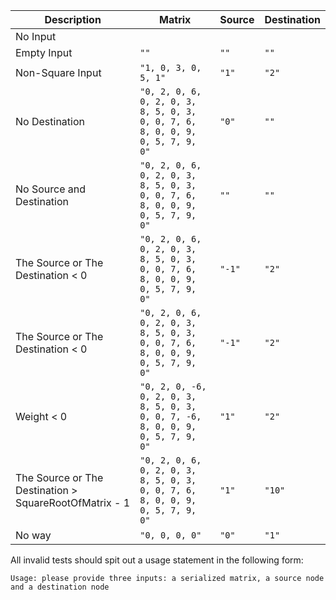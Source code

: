 | Description                                            | Matrix                                                                          | Source | Destination |
| ------------------------------------------------------ | ------------------------------------------------------------------------------- | ------ | ----------- |
| No Input                                               |                                                                                 |        |             |
| Empty Input                                            | `""`                                                                            | `""`   | `""`        |
| Non-Square Input                                       | `"1, 0, 3, 0, 5, 1"`                                                            | `"1"`  | `"2"`       |
| No Destination                                         | `"0, 2, 0, 6, 0, 2, 0, 3, 8, 5, 0, 3, 0, 0, 7, 6, 8, 0, 0, 9, 0, 5, 7, 9, 0"`   | `"0"`  | `""`        |
| No Source and Destination                              | `"0, 2, 0, 6, 0, 2, 0, 3, 8, 5, 0, 3, 0, 0, 7, 6, 8, 0, 0, 9, 0, 5, 7, 9, 0"`   | `""`   | `""`        |
| The Source or The Destination < 0                      | `"0, 2, 0, 6, 0, 2, 0, 3, 8, 5, 0, 3, 0, 0, 7, 6, 8, 0, 0, 9, 0, 5, 7, 9, 0"`   | `"-1"` | `"2"`       |
| The Source or The Destination < 0                      | `"0, 2, 0, 6, 0, 2, 0, 3, 8, 5, 0, 3, 0, 0, 7, 6, 8, 0, 0, 9, 0, 5, 7, 9, 0"`   | `"-1"` | `"2"`       |
| Weight < 0                                             | `"0, 2, 0, -6, 0, 2, 0, 3, 8, 5, 0, 3, 0, 0, 7, -6, 8, 0, 0, 9, 0, 5, 7, 9, 0"` | `"1"`  | `"2"`       |
| The Source or The Destination > SquareRootOfMatrix - 1 | `"0, 2, 0, 6, 0, 2, 0, 3, 8, 5, 0, 3, 0, 0, 7, 6, 8, 0, 0, 9, 0, 5, 7, 9, 0"`   | `"1"`  | `"10"`      |
| No way                                                 | `"0, 0, 0, 0"`                                                                  | `"0"`  | `"1"`       |

All invalid tests should spit out a usage statement in the following form: 

```
Usage: please provide three inputs: a serialized matrix, a source node and a destination node
```
